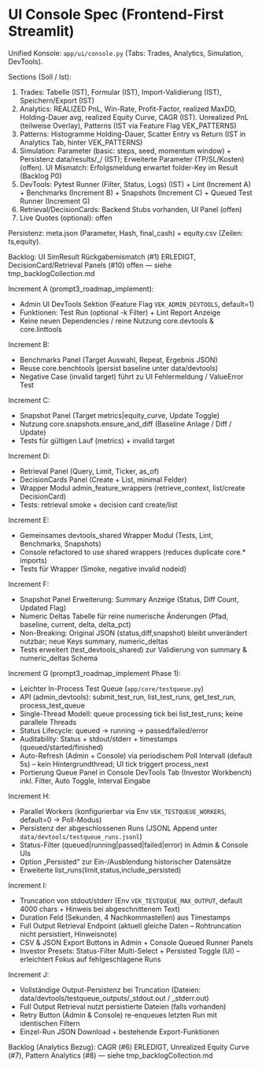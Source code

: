 # UI Console Spec (Frontend-First Streamlit)

Unified Konsole: `app/ui/console.py` (Tabs: Trades, Analytics, Simulation, DevTools).

Sections (Soll / Ist):
1) Trades: Tabelle (IST), Formular (IST), Import-Validierung (IST), Speichern/Export (IST)
2) Analytics: REALIZED PnL, Win-Rate, Profit-Factor, realized MaxDD, Holding-Dauer avg, realized Equity Curve, CAGR (IST). Unrealized PnL (teilweise Overlay), Patterns (IST via Feature Flag VEK_PATTERNS)
3) Patterns: Histogramme Holding-Dauer, Scatter Entry vs Return (IST in Analytics Tab, hinter VEK_PATTERNS)
4) Simulation: Parameter (basic: steps, seed, momentum window) + Persistenz data/results/<ts>_<hash>/ (IST); Erweiterte Parameter (TP/SL/Kosten) (offen). UI Mismatch: Erfolgsmeldung erwartet folder-Key im Result (Backlog P0)
5) DevTools: Pytest Runner (Filter, Status, Logs) (IST) + Lint (Increment A) + Benchmarks (Increment B) + Snapshots (Increment C) + Queued Test Runner (Increment G)
6) Retrieval/DecisionCards: Backend Stubs vorhanden, UI Panel (offen)
7) Live Quotes (optional): offen

Persistenz: meta.json (Parameter, Hash, final_cash) + equity.csv (Zeilen: ts,equity).

Backlog: UI SimResult Rückgabemismatch (#1) ERLEDIGT, DecisionCard/Retrieval Panels (#10) offen — siehe tmp_backlogCollection.md

Increment A (prompt3_roadmap_implement):
- Admin UI DevTools Sektion (Feature Flag `VEK_ADMIN_DEVTOOLS`, default=1)
- Funktionen: Test Run (optional -k Filter) + Lint Report Anzeige
- Keine neuen Dependencies / reine Nutzung core.devtools & core.linttools

Increment B:
- Benchmarks Panel (Target Auswahl, Repeat, Ergebnis JSON)
- Reuse core.benchtools (persist baseline unter data/devtools)
- Negative Case (invalid target) führt zu UI Fehlermeldung / ValueError Test

Increment C:
- Snapshot Panel (Target metrics|equity_curve, Update Toggle)
- Nutzung core.snapshots.ensure_and_diff (Baseline Anlage / Diff / Update)
- Tests für gültigen Lauf (metrics) + invalid target

Increment D:
- Retrieval Panel (Query, Limit, Ticker, as_of)
- DecisionCards Panel (Create + List, minimal Felder)
- Wrapper Modul admin_feature_wrappers (retrieve_context, list/create DecisionCard)
- Tests: retrieval smoke + decision card create/list

Increment E:
- Gemeinsames devtools_shared Wrapper Modul (Tests, Lint, Benchmarks, Snapshots)
- Console refactored to use shared wrappers (reduces duplicate core.* imports)
- Tests für Wrapper (Smoke, negative invalid nodeid)

Increment F:
- Snapshot Panel Erweiterung: Summary Anzeige (Status, Diff Count, Updated Flag)
- Numeric Deltas Tabelle für reine numerische Änderungen (Pfad, baseline, current, delta, delta_pct)
- Non-Breaking: Original JSON (status,diff,snapshot) bleibt unverändert nutzbar; neue Keys summary, numeric_deltas
- Tests erweitert (test_devtools_shared) zur Validierung von summary & numeric_deltas Schema

Increment G (prompt3_roadmap_implement Phase 1):
- Leichter In-Process Test Queue (`app/core/testqueue.py`)
- API (admin_devtools): submit_test_run, list_test_runs, get_test_run, process_test_queue
- Single-Thread Modell: queue processing tick bei list_test_runs; keine parallele Threads
- Status Lifecycle: queued -> running -> passed/failed/error
- Auditability: Status + stdout/stderr + timestamps (queued/started/finished)
 - Auto-Refresh (Admin + Console) via periodischem Poll Intervall (default 5s) – kein Hintergrundthread; UI tick triggert process_next
 - Portierung Queue Panel in Console DevTools Tab (Investor Workbench) inkl. Filter, Auto Toggle, Interval Eingabe

Increment H:
- Parallel Workers (konfigurierbar via Env `VEK_TESTQUEUE_WORKERS`, default=0 → Poll-Modus)
- Persistenz der abgeschlossenen Runs (JSONL Append unter `data/devtools/testqueue_runs.jsonl`)
- Status-Filter (queued|running|passed|failed|error) in Admin & Console UIs
- Option „Persisted“ zur Ein-/Ausblendung historischer Datensätze
- Erweiterte list_runs(limit,status,include_persisted)

Increment I:
- Truncation von stdout/stderr (Env `VEK_TESTQUEUE_MAX_OUTPUT`, default 4000 chars + Hinweis bei abgeschnittenem Text)
- Duration Feld (Sekunden, 4 Nachkommastellen) aus Timestamps
- Full Output Retrieval Endpoint (aktuell gleiche Daten – Rohtruncation nicht persistiert, Hinweisnote)
- CSV & JSON Export Buttons in Admin + Console Queued Runner Panels
- Investor Presets: Status-Filter Multi-Select + Persisted Toggle (UI) – erleichtert Fokus auf fehlgeschlagene Runs

Increment J:
- Vollständige Output-Persistenz bei Truncation (Dateien: data/devtools/testqueue_outputs/<runid>_stdout.out / _stderr.out)
- Full Output Retrieval nutzt persistierte Dateien (falls vorhanden)
- Retry Button (Admin & Console) re-enqueues letzten Run mit identischen Filtern
- Einzel-Run JSON Download + bestehende Export-Funktionen

Backlog (Analytics Bezug): CAGR (#6) ERLEDIGT, Unrealized Equity Curve (#7), Pattern Analytics (#8) — siehe tmp_backlogCollection.md
